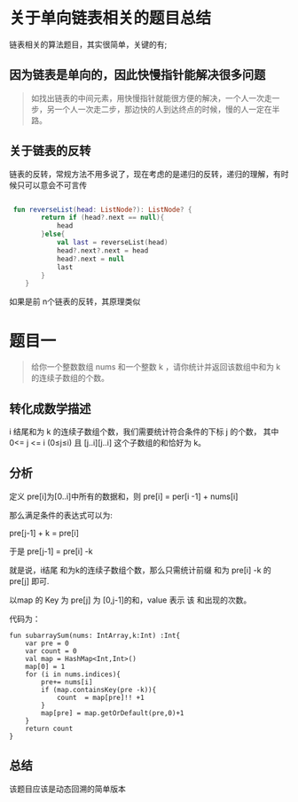 
# 关于单向链表相关的题目总结

链表相关的算法题目，其实很简单，关键的有;

## 因为链表是单向的，因此快慢指针能解决很多问题

> 如找出链表的中间元素，用快慢指针就能很方便的解决，一个人一次走一步，另一个人一次走二步，那边快的人到达终点的时候，慢的人一定在半路。

##  关于链表的反转

链表的反转，常规方法不用多说了，现在考虑的是递归的反转，递归的理解，有时候只可以意会不可言传
```kotlin

 fun reverseList(head: ListNode?): ListNode? {
        return if (head?.next == null){
            head
        }else{
            val last = reverseList(head)
            head?.next?.next = head
            head?.next = null
            last
        }
    }
```

如果是前 n个链表的反转，其原理类似




# 题目一

> 给你一个整数数组 nums 和一个整数 k ，请你统计并返回该数组中和为 k 的连续子数组的个数。

## 转化成数学描述 

i 结尾和为 k 的连续子数组个数，我们需要统计符合条件的下标 j 的个数，
其中 0<= j <= i (0≤j≤i) 且 [j..i][j..i] 这个子数组的和恰好为 k。



## 分析
定义 pre[i]为[0..i]中所有的数据和，则 pre[i] = per[i -1] + nums[i]


那么满足条件的表达式可以为:

pre[j-1] + k = pre[i]


于是 pre[j-1] = pre[i] -k


就是说，i结尾 和为k的连续子数组个数，那么只需统计前缀 和为 pre[i] -k 的 pre[j] 即可.


以map 的 Key 为 pre[j] 为  [0,j-1]的和，value  表示 该 和出现的次数。


代码为：

```
fun subarraySum(nums: IntArray,k:Int) :Int{
    var pre = 0
    var count = 0
    val map = HashMap<Int,Int>()
    map[0] = 1
    for (i in nums.indices){
        pre+= nums[i]
        if (map.containsKey(pre -k)){
            count  = map[pre]!! +1
        }
        map[pre] = map.getOrDefault(pre,0)+1
    }
    return count
}
```
## 总结

该题目应该是动态回溯的简单版本




